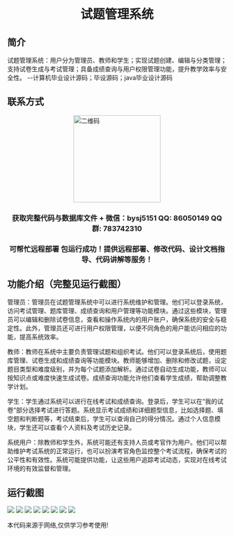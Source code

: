 <p><h1 align="center">试题管理系统</h1></p>

## 简介
试题管理系统：用户分为管理员、教师和学生；实现试题创建、编辑与分类管理；支持试卷生成与考试管理；具备成绩查询与用户权限管理功能，提升教学效率与安全性。    --计算机毕业设计源码；毕设源码；java毕业设计源码


## 联系方式
<img src="https://bs-1329754181.cos.ap-shanghai.myqcloud.com/wx.jpg" alt="二维码" style="display: block; margin: 0 auto;" width="200px">
<p><h3 align="center">获取完整代码与数据库文件 + 微信：bysj5151 QQ: 86050149 QQ群: 783742310</h3></p>
<p><h3 align="center">可帮忙远程部署 包运行成功！提供远程部署、修改代码、设计文档指导、代码讲解等服务！</h3></p>

## 功能介绍（完整见运行截图）
管理员：管理员在试题管理系统中可以进行系统维护和管理。他们可以登录系统，访问考试管理、题库管理、成绩查询和用户管理等功能模块。通过这些模块，管理员可以编辑和删除试卷信息，查看和操作系统内的用户账户，确保系统的安全与稳定性。此外，管理员还可进行用户权限管理，以便不同角色的用户能访问相应的功能，提高系统效率。

教师：教师在系统中主要负责管理试题和组织考试。他们可以登录系统后，使用题库管理、试卷生成和成绩查询等功能模块。教师能够增加、删除和修改试题，设定题目类型和难度级别，并为每个试题添加解析。通过试卷自动生成功能，教师可以按知识点或难度快速生成试卷。成绩查询功能允许他们查看学生成绩，帮助调整教学计划。

学生：学生通过系统可以进行在线考试和成绩查询。登录后，学生可以在“我的试卷”部分选择考试进行答题。系统显示考试成绩和详细题型信息，比如选择题、填空题和判断题等，考试结束后，学生可以查询自己的得分情况。通过个人信息模块，学生还可以查看个人资料及考试历史记录。

系统用户：除教师和学生外，系统可能还有支持人员或考官作为用户。他们可以帮助维护考试系统的正常运行，也可以扮演考官角色监控整个考试流程，确保考试的公平性和有效性。系统可能提供功能，让这些用户追踪考试动态，实现对在线考试环境的有效监督和管理。


## 运行截图
![](imgs/588112-20230706143143689-435857416.png)
![](imgs/588112-20230706143149096-1327260753.png)
![](imgs/588112-20230706143154852-1832618715.png)
![](imgs/588112-20230706143159899-1652903691.png)
![](imgs/588112-20230706143208133-510048586.png)
![](imgs/588112-20230706143213949-796711189.png)
![](imgs/588112-20230706143218043-305628136.png)
![](imgs/588112-20230706143222783-927975148.png)

<p>本代码来源于网络,仅供学习参考使用!</p>

